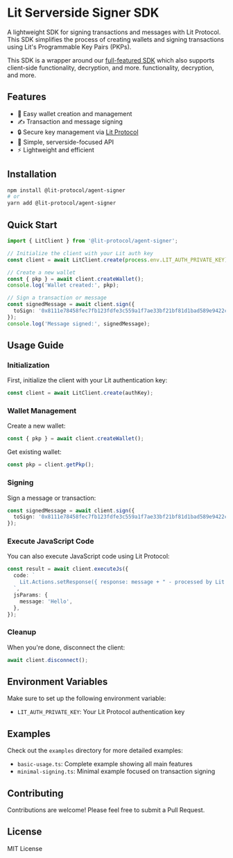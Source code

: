 # Lit Serverside Signer SDK

A lightweight SDK for signing transactions and messages with Lit Protocol. This SDK simplifies the process of creating wallets and signing transactions using Lit's Programmable Key Pairs (PKPs).

This SDK is a wrapper around our [full-featured SDK](https://github.com/lit-protocol/js-sdk) which also supports client-side functionality, decryption, and more.
functionality, decryption, and more.

## Features

- 🔑 Easy wallet creation and management
- ✍️ Transaction and message signing
- 🔒 Secure key management via [Lit Protocol](https://litprotocol.com)
- 🚀 Simple, serverside-focused API
- ⚡ Lightweight and efficient

## Installation

```bash
npm install @lit-protocol/agent-signer
# or
yarn add @lit-protocol/agent-signer
```

## Quick Start

```typescript
import { LitClient } from '@lit-protocol/agent-signer';

// Initialize the client with your Lit auth key
const client = await LitClient.create(process.env.LIT_AUTH_PRIVATE_KEY);

// Create a new wallet
const { pkp } = await client.createWallet();
console.log('Wallet created:', pkp);

// Sign a transaction or message
const signedMessage = await client.sign({
  toSign: '0x8111e78458fec7fb123fdfe3c559a1f7ae33bf21bf81d1bad589e9422c648cbd',
});
console.log('Message signed:', signedMessage);
```

## Usage Guide

### Initialization

First, initialize the client with your Lit authentication key:

```typescript
const client = await LitClient.create(authKey);
```

### Wallet Management

Create a new wallet:

```typescript
const { pkp } = await client.createWallet();
```

Get existing wallet:

```typescript
const pkp = client.getPkp();
```

### Signing

Sign a message or transaction:

```typescript
const signedMessage = await client.sign({
  toSign: '0x8111e78458fec7fb123fdfe3c559a1f7ae33bf21bf81d1bad589e9422c648cbd',
});
```

### Execute JavaScript Code

You can also execute JavaScript code using Lit Protocol:

```typescript
const result = await client.executeJs({
  code: `
    Lit.Actions.setResponse({ response: message + " - processed by Lit Protocol" });
  `,
  jsParams: {
    message: 'Hello',
  },
});
```

### Cleanup

When you're done, disconnect the client:

```typescript
await client.disconnect();
```

## Environment Variables

Make sure to set up the following environment variable:

- `LIT_AUTH_PRIVATE_KEY`: Your Lit Protocol authentication key

## Examples

Check out the `examples` directory for more detailed examples:

- `basic-usage.ts`: Complete example showing all main features
- `minimal-signing.ts`: Minimal example focused on transaction signing

## Contributing

Contributions are welcome! Please feel free to submit a Pull Request.

## License

MIT License
